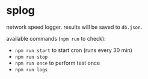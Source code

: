 # splog

network speed logger. results will be saved to `db.json`.

available commands (`npm run` to check):
* `npm run start` to start cron (runs every 30 min)
* `npm run stop`
* `npm run once` to perform test once
* `npm run logs`